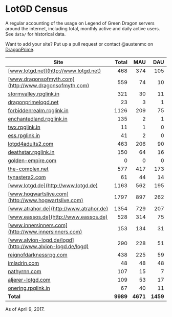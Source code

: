 # LotGD Census
A regular accounting of the usage on Legend of Green Dragon servers around the internet, including total, monthly active and daily active users. See `data/` for historical data.

Want to add your site? Put up a pull request or contact @austenmc on [DragonPrime](http://dragonprime.net).


Site | Total | MAU | DAU
--- | ---:| ---:| ---:
[www.lotgd.net](http://www.lotgd.net)|468|374|105
[www.dragonsofmyth.com](http://www.dragonsofmyth.com)|559|74|10
[stormvalley.rpglink.in](http://stormvalley.rpglink.in)|321|30|11
[dragonprimelogd.net](http://dragonprimelogd.net)|23|3|1
[forbiddenrealm.rpglink.in](http://forbiddenrealm.rpglink.in)|1126|209|75
[enchantedland.rpglink.in](http://enchantedland.rpglink.in)|135|2|1
[twx.rpglink.in](http://twx.rpglink.in)|11|1|0
[ess.rpglink.in](http://ess.rpglink.in)|41|2|0
[lotgd4adults2.com](http://lotgd4adults2.com)|463|206|90
[deathstar.rpglink.in](http://deathstar.rpglink.in)|150|64|16
[golden-empire.com](http://golden-empire.com)|0|0|0
[the-complex.net](http://the-complex.net)|577|417|173
[tynastera2.com](http://tynastera2.com)|61|44|14
[www.lotgd.de](http://www.lotgd.de)|1163|562|195
[www.hogwartslive.com](http://www.hogwartslive.com)|1797|897|262
[www.atrahor.de](http://www.atrahor.de)|1354|729|207
[www.eassos.de](http://www.eassos.de)|528|314|75
[www.innersinners.com](http://www.innersinners.com)|153|134|31
[www.alvion-logd.de/logd](http://www.alvion-logd.de/logd)|290|228|51
[reignofdarknessrpg.com](http://reignofdarknessrpg.com)|438|225|59
[imladrin.com](http://imladrin.com)|48|48|48
[nathyrnn.com](http://nathyrnn.com)|107|15|7
[aljerer-lotgd.com](http://aljerer-lotgd.com)|109|53|17
[onering.rpglink.in](http://onering.rpglink.in)|67|40|11
**Total**|**9989**|**4671**|**1459**

As of April 9, 2017.
